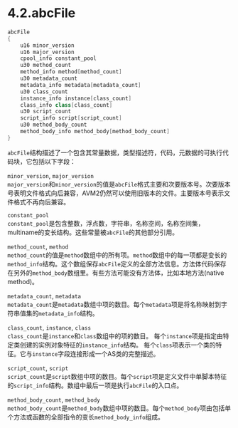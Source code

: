 # 4.2.abcFile

``` cpp
abcFile
{
	u16 minor_version 
 	u16 major_version 
 	cpool_info constant_pool 
 	u30 method_count 
 	method_info method[method_count] 
 	u30 metadata_count 
 	metadata_info metadata[metadata_count] 
 	u30 class_count 
 	instance_info instance[class_count] 
 	class_info class[class_count] 
 	u30 script_count 
 	script_info script[script_count] 
 	u30 method_body_count 
 	method_body_info method_body[method_body_count] 
}
```

`abcFile`结构描述了一个包含其常量数据，类型描述符，代码，元数据的可执行代码块，它包括以下字段：

`minor_version`, `major_version`  
	`major_version`和`minor_version`的值是`abcFile`格式主要和次要版本号。次要版本号表明文件格式向后兼容，AVM2仍然可以使用旧版本的文件。主要版本号表示文件格式不再向后兼容。

`constant_pool`  
	`constant_pool`是包含整数，浮点数，字符串，名称空间，名称空间集，multiname的变长结构。这些常量被`abcFile`的其他部分引用。

`method_count`, `method`  
	`method_count`的值是`method`数组中的所有项。`method`数组中的每一项都是变长的`method_info`结构。这个数组保存`abcFile`定义的全部方法信息。方法体代码保存在另外的`method_body`数组里。有些方法可能没有方法体，比如本地方法(native method)。

`metadata_count`, `metadata`  
	`metadata_count`是`metadata`数组中项的数目。每个`metadata`项是将名称映射到字符串值集的`metadata_info`结构。

`class_count`, `instance`, `class`  
	`class_count`是`instance`和`class`数组中的项的数目。
	每个`instance`项是指定由特定类创建的实例对象特征的`instance_info`结构。
	每个`class`项表示一个类的特征。它与`instance`字段连接形成一个AS类的完整描述。

`script_count`, `script`  
	`script_count`是`script`数组中项的数目。每个`script`项是定义文件中单脚本特征的`script_info`结构。数组中最后一项是执行`abcFile`的入口点。

`method_body_count`, `method_body`  
	`method_body_count`是`method_body`数组中项的数目。每个`method_body`项由包括单个方法或函数的全部指令的变长`method_body_info`组成。
	